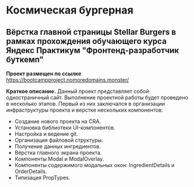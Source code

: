 # Космическая бургерная #
## Вёрстка главной страницы Stellar Burgers в рамках прохождения обучающего курса Яндекс Практикум "Фронтенд-разработчик буткемп" ##
**Проект размещен по ссылке** https://bootcampproject.nomoredomains.monster/

**Краткое описание.** Данный проект представляет собой одностраничный сайт.
Выполнение проектной работы будет проведено в несколько этапов. 
Первый из них заключался в организации инфраструктуры проекта и верстке нескольких компонентов:

* Создание нового проекта на CRA.
* Установка библиотеки UI-компонентов.
* Настройка и ведение git.
* Организация файловой структуры.
* Получение данных ингредиентов.
* Вёрстка главного экрана проекта.
* Компоненты Modal и ModalOverlay.
* Компоненты содержимого модальных окон: IngredientDetails и OrderDetails.
* Типизация PropTypes.




